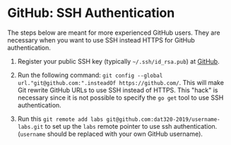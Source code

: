# GitHub: SSH Authentication

The steps below are meant for more experienced GitHub users. They are necessary
when you want to use SSH instead HTTPS for GitHub authentication.

1. Register your public SSH key (typically `~/.ssh/id_rsa.pub`) at
   [GitHub](https://github.com/settings/ssh).

2. Run the following command: `git config --global
   url."git@github.com:".insteadOf https://github.com/`. This will make Git
   rewrite GitHub URLs to use SSH instead of HTTPS. This "hack" is necessary
   since it is not possible to specify the `go get` tool to use SSH
   authentication.

3. Run this `git remote add labs git@github.com:dat320-2019/username-labs.git`
   to set up the `labs` remote pointer to use ssh authentication. 
   (`username` should be replaced with your own GitHub username).
